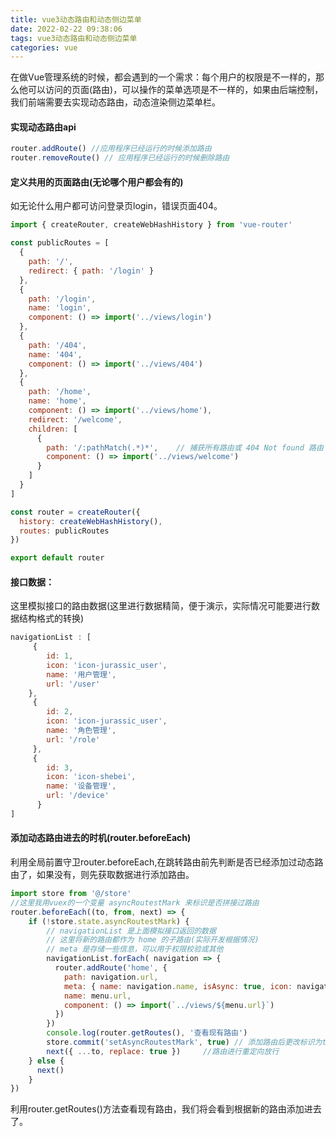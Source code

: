 ```yaml
---
title: vue3动态路由和动态侧边菜单
date: 2022-02-22 09:38:06
tags: vue3动态路由和动态侧边菜单
categories: vue
---
```


在做Vue管理系统的时候，都会遇到的一个需求：每个用户的权限是不一样的，那么他可以访问的页面(路由)，可以操作的菜单选项是不一样的，如果由后端控制，我们前端需要去实现动态路由，动态渲染侧边菜单栏。

#### 实现动态路由api

```js
router.addRoute() //应用程序已经运行的时候添加路由
router.removeRoute() // 应用程序已经运行的时候删除路由
```

#### 定义共用的页面路由(无论哪个用户都会有的)

如无论什么用户都可访问登录页login，错误页面404。

```js
import { createRouter, createWebHashHistory } from 'vue-router'

const publicRoutes = [
  {
    path: '/',
    redirect: { path: '/login' }
  },
  {
    path: '/login',
    name: 'login',
    component: () => import('../views/login')
  },
  {
    path: '/404',
    name: '404',
    component: () => import('../views/404')
  },
  {
    path: '/home',
    name: 'home',
    component: () => import('../views/home'),
    redirect: '/welcome',
    children: [
      {
        path: '/:pathMatch(.*)*',    // 捕获所有路由或 404 Not found 路由
        component: () => import('../views/welcome')
      }
    ]
  }
]

const router = createRouter({
  history: createWebHashHistory(),
  routes: publicRoutes
})

export default router
```

#### 接口数据：

这里模拟接口的路由数据(这里进行数据精简，便于演示，实际情况可能要进行数据结构格式的转换)

```js
navigationList : [
     {
        id: 1,
        icon: 'icon-jurassic_user',
        name: '用户管理',
        url: '/user'
    },
     {
        id: 2,
        icon: 'icon-jurassic_user',
        name: '角色管理',
        url: '/role'
     },
     {
        id: 3,
        icon: 'icon-shebei',
        name: '设备管理',
        url: '/device'
      }
]
```

#### 添加动态路由进去的时机(router.beforeEach)

利用全局前置守卫router.beforeEach,在跳转路由前先判断是否已经添加过动态路由了，如果没有，则先获取数据进行添加路由。

```js
import store from '@/store'
//这里我用vuex的一个变量 asyncRoutestMark 来标识是否拼接过路由
router.beforeEach((to, from, next) => {
    if (!store.state.asyncRoutestMark) {
        // navigationList 是上面模拟接口返回的数据
        // 这里将新的路由都作为 home 的子路由(实际开发根据情况)
        // meta 是存储一些信息，可以用于权限校验或其他
        navigationList.forEach( navigation => {
          router.addRoute('home', {
            path: navigation.url,
            meta: { name: navigation.name, isAsync: true, icon: navigation.icon },
            name: menu.url,
            component: () => import(`../views/${menu.url}`)
          })
        })
        console.log(router.getRoutes(), '查看现有路由')
        store.commit('setAsyncRoutestMark', true) // 添加路由后更改标识为true
        next({ ...to, replace: true })     //路由进行重定向放行
    } else {
      next()
    }
})
```

利用router.getRoutes()方法查看现有路由，我们将会看到根据新的路由添加进去了。